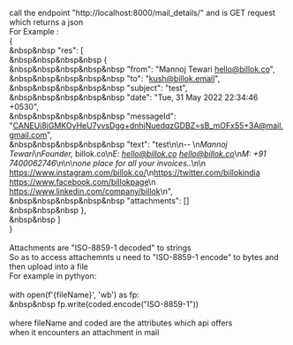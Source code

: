 call the endpoint "http://localhost:8000/mail_details/" and is GET request <br />
which returns a json <br />
For Example :  <br />
{ <br />
&nbsp&nbsp    "res": [ <br />
&nbsp&nbsp&nbsp&nbsp        { <br />
&nbsp&nbsp&nbsp&nbsp&nbsp            "from": "Mannoj Tewari <hello@billok.co>", <br />
 &nbsp&nbsp&nbsp&nbsp&nbsp           "to": "kush@billok.email", <br />
 &nbsp&nbsp&nbsp&nbsp&nbsp           "subject": "test", <br />
  &nbsp&nbsp&nbsp&nbsp&nbsp          "date": "Tue, 31 May 2022 22:34:46 +0530", <br />
 &nbsp&nbsp&nbsp&nbsp&nbsp           "messageId": "<CANEUi8jGMKOyHeU7yvsDgg+dnhjNuedqzGDBZ=sB_mOFx55+3A@mail.gmail.com>", <br />
  &nbsp&nbsp&nbsp&nbsp&nbsp          "text": "test\n\n-- \n*Mannoj Tewari*\n*Founder,* billok.co\n*E: hello@billok.co <hello@billok.co>*\n*M: +91 7400062746*\n\n\n*one place for all your invoices..*\n\n    <https://www.instagram.com/billok.co/>\n<https://twitter.com/billokindia>     <https://www.facebook.com/billokpage>\n    <https://www.linkedin.com/company/billok>\n", <br />
  &nbsp&nbsp&nbsp&nbsp&nbsp          "attachments": [] <br />
  &nbsp&nbsp&nbsp      }, <br />
  &nbsp&nbsp  ] <br />
} <br />
 <br />
Attachments are "ISO-8859-1 decoded" to strings  <br />
So as to access attachemnts u need to "ISO-8859-1 encode" to bytes and then upload into a file <br />
For example in pythyon:  <br />
<br />
with open(f'{fileName}', 'wb') as fp: <br />
  &nbsp&nbsp  fp.write(coded.encode("ISO-8859-1")) <br />
 <br />
where fileName and coded are the attributes which api offers  <br />
when it encounters an attachment in mail <br />